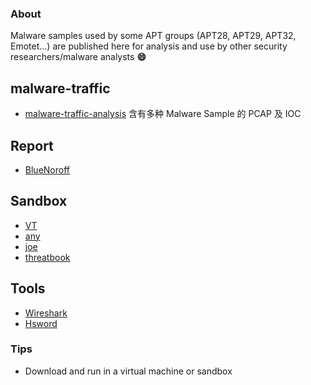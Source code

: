 ### About

Malware samples used by some APT groups (APT28, APT29, APT32, Emotet...) are published here for analysis and use by other security researchers/malware analysts **:smile:** 

## malware-traffic

- [malware-traffic-analysis](https://malware-traffic-analysis.net/2022/06/27/index.html) 含有多种 Malware Sample 的 PCAP 及 IOC

## Report

- [BlueNoroff](https://securelist.com/the-bluenoroff-cryptocurrency-hunt-is-still-on/105488/)

## Sandbox

- [VT](https://www.virustotal.com/)
- [any](https://any.run/)
- [joe](https://www.joesandbox.com/#windows)
- [threatbook](https://x.threatbook.com/)

## Tools
- [Wireshark](https://www.wireshark.org/download.html)
- [Hsword](https://www.52pojie.cn/thread-1358235-1-1.html)

### Tips

- Download and run in a virtual machine or sandbox
